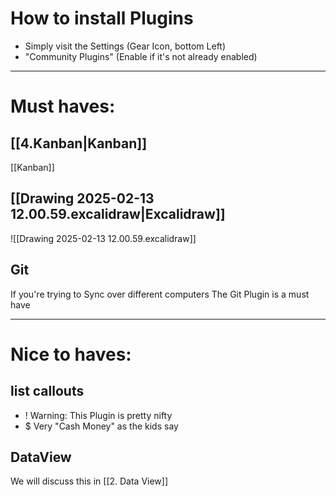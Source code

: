 
# How to install Plugins

- Simply visit the Settings (Gear Icon, bottom Left)
- "Community Plugins" (Enable if it's not already enabled)


---
# Must haves:
## [[4.Kanban|Kanban]]
[[Kanban]]

## [[Drawing 2025-02-13 12.00.59.excalidraw|Excalidraw]]
![[Drawing 2025-02-13 12.00.59.excalidraw]]
## Git
If you're trying to Sync over different computers 
The Git Plugin is a must have


---
# Nice to haves:

## list callouts
- ! Warning: This Plugin is pretty nifty
- $ Very "Cash Money" as the kids say
## DataView
We will discuss this in [[2. Data View]]


